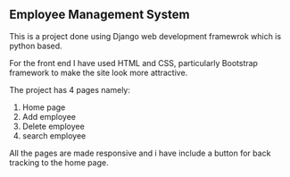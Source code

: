 ## Employee Management System
This is a project done using Django web development framewrok which is python based.

For the front end I have used HTML and CSS, particularly Bootstrap framework to make the site look more attractive.


The project has 4 pages namely:
1. Home page
2. Add employee
3. Delete employee
4. search employee

All the pages are made responsive and i have include a button for back tracking to the home page.
